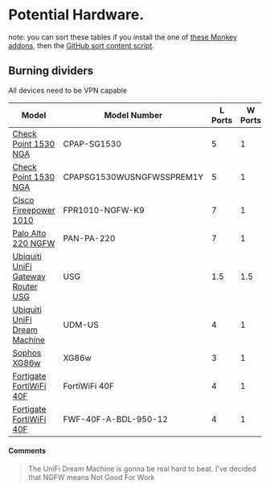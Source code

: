 # Potential Hardware.
note: you can sort these tables if you install the one of [these Monkey addons](https://github.com/Mottie/GitHub-userscripts#installation), then the [GitHub sort content script](https://github.com/Mottie/GitHub-userscripts).

## Burning dividers
All devices need to be VPN capable

| Model | Model Number | L Ports | W Ports | Wifi | Support Plan | Price |
|-------|--------------|---------|---------|------|--------------|-------|
| [Check Point 1530 NGA](https://www.checkfirewalls.com/1530.asp) | CPAP-SG1530 | 5 | 1 | N | N | [$543.99](https://www.cdw.com/product/check-point-1530-appliance-security-appliance/6006195?pfm=srh) |
| [Check Point 1530 NGA](https://www.checkfirewalls.com/1530.asp) | CPAPSG1530WUSNGFWSSPREM1Y | 5 | 1 | Y | Y | [$779.99](https://www.cdw.com/product/check-point-1530-appliance-security-appliance-with-1-year-next-generati/6090059?pfm=srh) |
| [Cisco Fireepower 1010](https://www.cisco.com/c/en/us/products/security/firepower-1000-series/index.html#~why-cisco) | FPR1010-NGFW-K9 | 7 | 1 | N | Y | [$636.97](https://www.cdw.com/product/cisco-firepower-1010-next-generation-firewall-firewall/5617293?pfm=srh) |
| [Palo Alto 220 NGFW](https://www.paloaltonetworks.com/network-security/next-generation-firewall/pa-220) | PAN-PA-220 | 7 | 1 | N | Y | [$1400](https://www.reddit.com/r/paloaltonetworks/comments/72x1pe/wheres_the_best_place_to_buy_a_pa220_for_home/) |
| [Ubiquiti UniFi Gateway Router USG](https://www.ui.com/unifi-routing/usg/) | USG | 1.5 | 1.5 | N | N | [$146](https://www.cdw.com/product/ubiquiti-unifi-usg-security-appliance/3592015?pfm=srh) |
| [Ubiquiti UniFi Dream Machine](https://store.ui.com/collections/unifi-network-routing-switching/products/unifi-dream-machine) | UDM-US | 4 | 1 | Y | N | [$331](https://www.cdw.com/product/ubiquiti-unifi-dream-machine-wireless-router-802.11a-b-g-n-ac-wave-2/5840138?pfm=srh) |
| [Sophos XG86w](https://www.sophos.com/en-us/products/next-gen-firewall/tech-specs.aspx#DesktopModels) | XG86w | 3 | 1 | Y | Y | [$498.40](https://www.amazon.com/Sohos-XG-86W-EnterpriseProtect-EnterpriseGuard/dp/B07S462YKB) |
| [Fortigate FortiWiFi 40F](https://www.fortinet.com/content/dam/fortinet/assets/data-sheets/fortigate-fortiwifi-40f-series.pdf) | FortiWiFi 40F | 4 | 1 | Y | N | [$429.99](https://www.cdw.com/product/fortinet-fortiwifi-40f-security-appliance/6084831?pfm=srh) |
| [Fortigate FortiWiFi 40F](https://www.fortinet.com/content/dam/fortinet/assets/data-sheets/fortigate-fortiwifi-40f-series.pdf) | FWF-40F-A-BDL-950-12 | 4 | 1 | Y | Y | [$693.99](https://www.cdw.com/product/fortinet-fortiwifi-40f-security-appliance-with-1-year-forticare-24x7-se/6253093?pfm=srh) |


#### Comments
> The UniFi Dream Machine is gonna be real hard to beat.
> I've decided that NGFW means Not Good For Work

